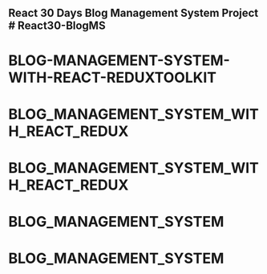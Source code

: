 ## React 30 Days Blog Management System Project # React30-BlogMS
# BLOG-MANAGEMENT-SYSTEM-WITH-REACT-REDUXTOOLKIT
# BLOG_MANAGEMENT_SYSTEM_WITH_REACT_REDUX
# BLOG_MANAGEMENT_SYSTEM_WITH_REACT_REDUX
# BLOG_MANAGEMENT_SYSTEM
# BLOG_MANAGEMENT_SYSTEM
